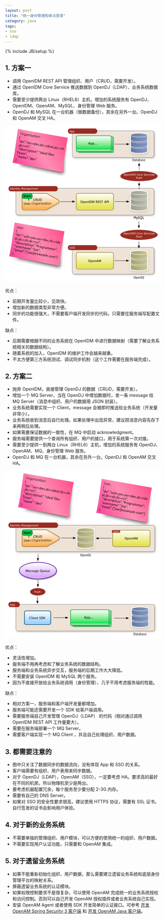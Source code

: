 ```yaml
---
layout: post
title: "统一身份管理和单点登录"
category: java
tags: 
- sso
- ldap
---
```

{% include JB/setup %}

## 1. 方案一

* 调用 OpenIDM REST API 管理组织、用户（CRUD，需要开发）。
* 通过 OpenIDM Core Service 推送数据到 OpenDJ（LDAP）、业务系统数据库。
* 需要至少提供两台 Linux（RHEL6）主机，增加的系统服务有 OpenDJ、OpenIDM、OpenAM、MySQL、身份管理 Web 服务。
* OpenDJ 和 MySQL 在一台机器（做数据备份），其余在另外一台。OpenDJ 和 OpenAM 交叉 HA。

![](/images/2012-05-08-identity-management-1.png)

优点：

* 前期开发量比较小，见效快。
* 增加新的数据类型非常方便。
* 同步的功能很强大，不需要客户端开发同步的代码，只需要在服务端写配置文件。

缺点：

* 后期需要根据不同的业务系统在 OpenIDM 中进行数据映射（需要了解业务系统相关的数据结构）。
* 随着系统的加入，OpenIDM 的维护工作会越来越重。
* 不太方便第三方系统测试、调试同步机制（这个工作需要在服务端完成）。

## 2. 方案二

* 抛弃 OpenIDM，直接管理 OpenDJ 的数据（CRUD，需要开发）。
* 增加一个 MQ Server，当在 OpenDJ 中增加数据时，发一条 message 给 MQ Server（消息中组织、用户的数据用 JSON 封装）。
* 业务系统需要实现一个 Client，message 会被即时推送给业务系统（开发量非常小）。
* 业务系统收到消息后自行处理。如果处理中出现异常，建议把消息内容先存下来再稍后处理。
* 如果需要保证数据的一致性，在 MQ 中启动 acknowledgment。
* 服务端需要提供一个查询所有组织、用户的接口，用于系统第一次对接。
* 需要至少提供一到两台 Linux（RHEL6）主机，增加的系统服务有 OpenDJ、OpenAM、MQ、身份管理 Web 服务。
* OpenDJ 和 MQ 在一台机器，其余在另外一台。OpenDJ 和 OpenAM 交叉 HA。

![](/images/2012-05-08-identity-management-2.png)

优点：

* 灵活性增加。
* 服务端不用再考虑和了解业务系统的数据结构。
* 服务端和业务系统异步交互，服务端的后期工作大大降低。
* 不需要安装 OpenIDM 和 MySQL 两个服务。
* 因为不直接开放给业务系统调用（身份管理），几乎不用考虑服务端的性能。

缺点：

* 相对方案一，服务端和客户端开发量都增加。
* 服务端可能还需要开发一个 SDK 给客户端调用。
* 需要服务端自己开发管理 OpenDJ（LDAP） 的代码（相对通过调用 OpenIDM REST API 工作量要大）。
* 需要在服务端部署一个 MQ Server。
* 需要客户端实现一个 MQ Client ，并且自己处理组织、用户数据。

## 3. 都需要注意的

* 图中只关注了数据同步的数据流向，没有体现 App 和 SSO 的关系。
* 客户端需要有组织、用户表用来同步数据。
* 对于 OpenDJ（LDAP），OpenAM（SSO），一定要考虑 HA。要求高的最好在不同的机房。所以物理机至少是两台。
* 要考虑机器配置冗余，每个服务至少要分配 2-3G 内存。
* 需要有自己的 DNS Server。
* 如果对 SSO 的安全性要求很高，建议使用 HTTPS 协议，需要有 SSL 证书。自行签发的证书会影响用户体验。

## 4. 对于新的业务系统

* 不需要单独的管理组织、用户模块，可以方便的使用统一的组织、用户数据。
* 不需要实现用户认证功能，只需要和 OpenAM 集成。

## 5. 对于遗留业务系统

* 如果不能重新初始化组织、用户数据，那么需要建立遗留业务系统和底层身份管理平台的映射关系。
* 屏蔽遗留业务系统的认证模块。
* 如果权限控制要求不是很复杂，可以使用 OpenAM 完成统一的业务系统授权和访问控制。否则可以自己开发 OpenAM 授权插件或者业务系统自己实现。
* 安装 OpenAM Agent 或者使用 SDK 开发简单的认证接口。可参考
[开发 OpenAM Spring Security 3 客户端](http://batizhao.github.com/java/2012/04/16/openam-integrate-with-spring-security-3/)
和
[开发 OpenAM Java 客户端](http://batizhao.github.com/java/2012/04/12/using-openam-develop-dlient-applications/)。
